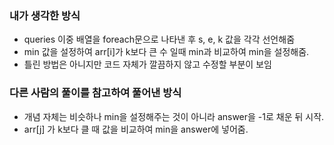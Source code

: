 ### 내가 생각한 방식 

- queries 이중 배열을 foreach문으로 나타낸 후 s, e, k 값을 각각 선언해줌
- min 값을 설정하여 arr[i]가 k보다 큰 수 일때 min과 비교하여 min을 설정해줌.
- 틀린 방법은 아니지만 코드 자체가 깔끔하지 않고 수정할 부분이 보임

### 다른 사람의 풀이를 참고하여 풀어낸 방식

- 개념 자체는 비슷하나 min을 설정해주는 것이 아니라 answer을 -1로 채운 뒤 시작.
- arr[j] 가 k보다 클 때 값을 비교하여 min을 answer에 넣어줌.
